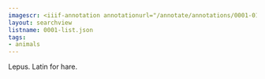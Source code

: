 ```yaml
---
imagescr: <iiif-annotation annotationurl="/annotate/annotations/0001-011.json" styling="image_only:true"></iiif-annotation>
layout: searchview
listname: 0001-list.json
tags:
- animals
---
```

Lepus. Latin for hare.